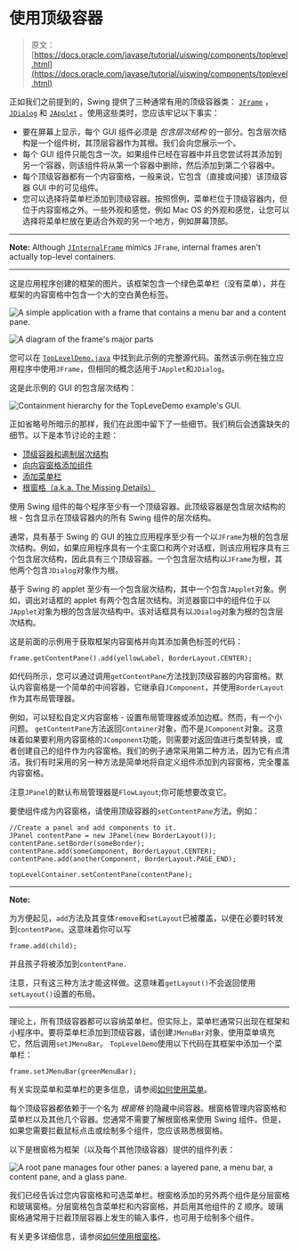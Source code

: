 # 使用顶级容器

> 原文： [https://docs.oracle.com/javase/tutorial/uiswing/components/toplevel.html](https://docs.oracle.com/javase/tutorial/uiswing/components/toplevel.html)

正如我们之前提到的，Swing 提供了三种通常有用的顶级容器类： [`JFrame`](frame.html) ， [`JDialog`](dialog.html) 和 [`JApplet`](applet.html) 。使用这些类时，您应该牢记以下事实：

*   要在屏幕上显示，每个 GUI 组件必须是 _包含层次结构_ 的一部分。包含层次结构是一个组件树，其顶层容器作为其根。我们会向您展示一个。
*   每个 GUI 组件只能包含一次。如果组件已经在容器中并且您尝试将其添加到另一个容器，则该组件将从第一个容器中删除，然后添加到第二个容器中。
*   每个顶级容器都有一个内容窗格，一般来说，它包含（直接或间接）该顶级容器 GUI 中的可见组件。
*   您可以选择将菜单栏添加到顶级容器。按照惯例，菜单栏位于顶级容器内，但位于内容窗格之外。一些外观和感觉，例如 Mac OS 的外观和感觉，让您可以选择将菜单栏放在更适合外观的另一个地方，例如屏幕顶部。

* * *

**Note:** Although [`JInternalFrame`](internalframe.html) mimics `JFrame`, internal frames aren't actually top-level containers.

* * *

这是应用程序创建的框架的图片。该框架包含一个绿色菜单栏（没有菜单），并在框架的内容窗格中包含一个大的空白黄色标签。


![A simple application with a frame that contains a menu bar and a content pane.](img/9027bf6c251e5585f58f479dee64b36d.jpg)


![A diagram of the frame's major parts](img/2f1684ebaf6a3a32a96240af3756984f.jpg)


您可以在 [`TopLevelDemo.java`](../examples/components/TopLevelDemoProject/src/components/TopLevelDemo.java) 中找到此示例的完整源代码。虽然该示例在独立应用程序中使用`JFrame`，但相同的概念适用于`JApplet`和`JDialog`。

这是此示例的 GUI 的包含层次结构：

![Containment hierarchy for the TopLeveDemo example's GUI.](img/d68c9efbcf5d0c42063ffa6d76b928c6.jpg)

正如省略号所暗示的那样，我们在此图中留下了一些细节。我们稍后会透露缺失的细节。以下是本节讨论的主题：

*   [顶级容器和遏制层次结构](#general)
*   [向内容窗格添加组件](#contentpane)
*   [添加菜单栏](#menubar)
*   [根窗格（a.k.a. The Missing Details）](#rootpane)

使用 Swing 组件的每个程序至少有一个顶级容器。此顶级容器是包含层次结构的根 - 包含显示在顶级容器内的所有 Swing 组件的层次结构。

通常，具有基于 Swing 的 GUI 的独立应用程序至少有一个以`JFrame`为根的包含层次结构。例如，如果应用程序具有一个主窗口和两个对话框，则该应用程序具有三个包含层次结构，因此具有三个顶级容器。一个包含层次结构以`JFrame`为根，其他两个包含`JDialog`对象作为根。

基于 Swing 的 applet 至少有一个包含层次结构，其中一个包含`JApplet`对象。例如，调出对话框的 applet 有两个包含层次结构。浏览器窗口中的组件位于以`JApplet`对象为根的包含层次结构中。该对话框具有以`JDialog`对象为根的包含层次结构。

这是前面的示例用于获取框架内容窗格并向其添加黄色标签的代码：

```
frame.getContentPane().add(yellowLabel, BorderLayout.CENTER);

```

如代码所示，您可以通过调用`getContentPane`方法找到顶级容器的内容窗格。默认内容窗格是一个简单的中间容器，它继承自`JComponent`，并使用`BorderLayout`作为其布局管理器。

例如，可以轻松自定义内容窗格 - 设置布局管理器或添加边框。然而，有一个小问题。 `getContentPane`方法返回`Container`对象，而不是`JComponent`对象。这意味着如果要利用内容窗格的`JComponent`功能，则需要对返回值进行类型转换，或者创建自己的组件作为内容窗格。我们的例子通常采用第二种方法，因为它有点清洁。我们有时采用的另一种方法是简单地将自定义组件添加到内容窗格，完全覆盖内容窗格。

注意`JPanel`的默认布局管理器是`FlowLayout`;你可能想要改变它。

要使组件成为内容窗格，请使用顶级容器的`setContentPane`方法。例如：

```
//Create a panel and add components to it.
JPanel contentPane = new JPanel(new BorderLayout());
contentPane.setBorder(someBorder);
contentPane.add(someComponent, BorderLayout.CENTER);
contentPane.add(anotherComponent, BorderLayout.PAGE_END);

topLevelContainer.setContentPane(contentPane);

```

* * *

**Note:** 

为方便起见，`add`方法及其变体`remove`和`setLayout`已被覆盖，以便在必要时转发到`contentPane`。这意味着你可以写

```
frame.add(child);

```

并且孩子将被添加到`contentPane.`

注意，只有这三种方法才能这样做。这意味着`getLayout()`不会返回使用`setLayout()`设置的布局。

* * *

理论上，所有顶级容器都可以容纳菜单栏。但实际上，菜单栏通常只出现在框架和小程序中。要将菜单栏添加到顶级容器，请创建`JMenuBar`对象，使用菜单填充它，然后调用`setJMenuBar`。 `TopLevelDemo`使用以下代码在其框架中添加一个菜单栏：

```
frame.setJMenuBar(greenMenuBar);

```

有关实现菜单和菜单栏的更多信息，请参阅[如何使用菜单](menu.html)。

每个顶级容器都依赖于一个名为 _根窗格_ 的隐藏中间容器。根窗格管理内容窗格和菜单栏以及其他几个容器。您通常不需要了解根窗格来使用 Swing 组件。但是，如果您需要拦截鼠标点击或绘制多个组件，您应该熟悉根窗格。

以下是根窗格为框架（以及每个其他顶级容器）提供的组件列表：

![A root pane manages four other panes: a layered pane, a menu bar, a content pane, and a glass pane.](img/87a541360df719a1f27fb396f6399fef.jpg)

我们已经告诉过您内容窗格和可选菜单栏。根窗格添加的另外两个组件是分层窗格和玻璃窗格。分层窗格包含菜单栏和内容窗格，并启用其他组件的 Z 顺序。玻璃窗格通常用于拦截顶层容器上发生的输入事件，也可用于绘制多个组件。

有关更多详细信息，请参阅[如何使用根窗格](rootpane.html)。